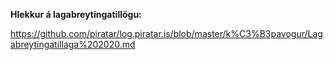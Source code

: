 **Hlekkur á lagabreytingatillögu:**

https://github.com/piratar/log.piratar.is/blob/master/k%C3%B3pavogur/Lagabreytingatillaga%202020.md


